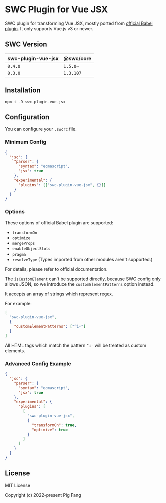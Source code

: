 # SWC Plugin for Vue JSX

SWC plugin for transforming Vue JSX, mostly ported from [official Babel plugin](https://github.com/vuejs/babel-plugin-jsx).
It only supports Vue.js v3 or newer.

## SWC Version
| swc-plugin-vue-jsx | @swc/core |
| ---- | ---- |
| `0.4.0`| `1.5.0~` |
| `0.3.0`| `1.3.107` |

## Installation

```
npm i -D swc-plugin-vue-jsx
```

## Configuration

You can configure your `.swcrc` file.

### Minimum Config

```json
{
  "jsc": {
    "parser": {
      "syntax": "ecmascript",
      "jsx": true
    },
    "experimental": {
      "plugins": [["swc-plugin-vue-jsx", {}]]
    }
  }
}
```

### Options

These options of official Babel plugin are supported:

- `transformOn`
- `optimize`
- `mergeProps`
- `enableObjectSlots`
- `pragma`
- `resolveType` (Types imported from other modules aren't supported.)

For details, please refer to official documentation.

The `isCustomElement` can't be supported directly, because SWC config only allows JSON,
so we introduce the `customElementPatterns` option instead.

It accepts an array of strings which represent regex.

For example:

```json
[
  "swc-plugin-vue-jsx",
  {
    "customElementPatterns": ["^i-"]
  }
]
```

All HTML tags which match the pattern `^i-` will be treated as custom elements.

### Advanced Config Example

```json
{
  "jsc": {
    "parser": {
      "syntax": "ecmascript",
      "jsx": true
    },
    "experimental": {
      "plugins": [
        [
          "swc-plugin-vue-jsx",
          {
            "transformOn": true,
            "optimize": true
          }
        ]
      ]
    }
  }
}
```

## License

MIT License

Copyright (c) 2022-present Pig Fang
